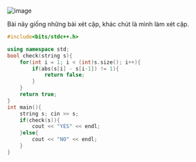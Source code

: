 ![image](https://github.com/Llam-a/Practice_Cpp/assets/115911041/2156ebb5-4dfb-4ac7-9df4-461bf0e56452)

Bài nãy giống những bài xét cặp, khác chút là mình làm xét cặp.

```cpp
#include<bits/stdc++.h>

using namespace std;
bool check(string s){
    for(int i = 1; i < (int)s.size(); i++){
        if(abs(s[i] - s[i-1]) != 1){
            return false;
        }
    }
    return true;
}
int main(){
    string s; cin >> s;
    if(check(s)){
        cout << "YES" << endl;
    }else{
        cout << "NO" << endl;
    }
}
 
```
